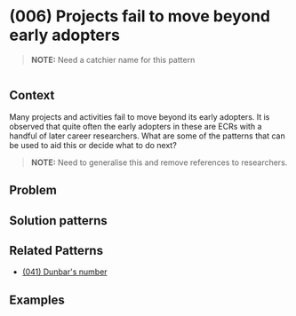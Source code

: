 # (006) Projects fail to move beyond early adopters

> **NOTE:**
> Need a catchier name for this pattern

<image>

## Context
Many projects and activities fail to move beyond its early adopters.  It is observed that quite often the early adopters in these are ECRs with a handful of later career researchers.  What are some of the patterns that can be used to aid this or decide what to do next?
  
> **NOTE:**
> Need to generalise this and remove references to researchers.

## Problem

## Solution patterns

## Related Patterns

* [(041) Dunbar's number](../(041)%20Dunbar%20number/README.md)  

## Examples

<links to examples>
